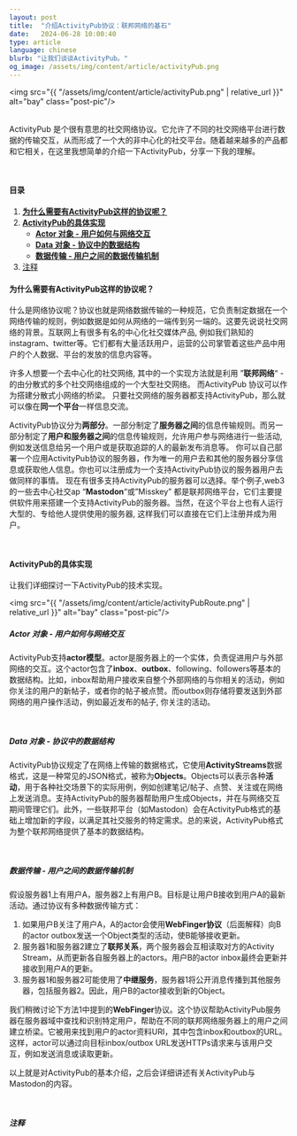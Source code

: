 ```yaml
---
layout: post
title:  "介绍ActivityPub协议：联邦网络的基石"
date:   2024-06-28 10:00:40
type: article
language: chinese
blurb: "让我们谈谈ActivityPub。"
og_image: /assets/img/content/article/activityPub.png
---
```


<img src="{{ "/assets/img/content/article/activityPub.png" | relative_url }}" alt="bay" class="post-pic"/>
<br />
<br />

ActivityPub 是个很有意思的社交网络协议。它允许了不同的社交网络平台进行数据的传输交互，从而形成了一个大的非中心化的社交平台。随着越来越多的产品都和它相关，在这里我想简单的介绍一下ActivityPub，分享一下我的理解。

<br />

#### 目录
1. [**为什么需要有ActivityPub这样的协议呢？**](#为什么需要有activitypub这样的协议呢？)
2. [**ActivityPub的具体实现**](#activitypub的具体实现)
    * [**Actor 对象 - 用户如何与网络交互**](#actor-对象---用户如何与网络交互)
    * [**Data 对象 - 协议中的数据结构**](#data-对象---协议中的数据结构)
    * [**数据传输 - 用户之间的数据传输机制**](#数据传输---用户之间的数据传输机制)
3. [注释](#注释)

#### **为什么需要有ActivityPub这样的协议呢？**

什么是网络协议呢？协议也就是网络数据传输的一种规范，它负责制定数据在一个网络传输的规则，例如数据是如何从网络的一端传到另一端的。这要先说说社交网络的背景。互联网上有很多有名的中心化社交媒体产品, 例如我们熟知的instagram、twitter等。它们都有大量活跃用户，运营的公司掌管着这些产品中用户的个人数据、平台的发放的信息内容等。

许多人想要一个去中心化的社交网络, 其中的一个实现方法就是利用 ”**联邦网络**“ - 的由分散式的多个社交网络组成的一个大型社交网络。 而ActivityPub 协议可以作为搭建分散式小网络的桥梁。 只要社交网络的服务器都支持ActivityPub，那么就可以像在**同一个平台**一样信息交流。

ActivityPub协议分为**两部分**。一部分制定了**服务器之间**的信息传输规则。而另一部分制定了**用户和服务器之间**的信息传输规则，允许用户参与网络进行一些活动, 例如发送信息给另一个用户或是获取追踪的人的最新发布消息等。 你可以自己部署一个应用ActivityPub协议的服务器，作为唯一的用户去和其他的服务器分享信息或获取他人信息。你也可以注册成为一个支持ActivityPub协议的服务器用户去做同样的事情。 现在有很多支持ActivityPub的服务器可以选择。举个例子,web3的一些去中心社交ap “**Mastodon**“或”Misskey” 都是联邦网络平台，它们主要提供软件用来搭建一个支持ActivityPub的服务器。当然，在这个平台上也有人运行大型的、专给他人提供使用的服务器, 这样我们可以直接在它们上注册并成为用户。

<br />

#### **ActivityPub的具体实现**

让我们详细探讨一下ActivityPub的技术实现。

<img src="{{ "/assets/img/content/article/activityPubRoute.png" | relative_url }}" alt="bay" class="post-pic"/>
<br />

##### **Actor 对象 - 用户如何与网络交互**

ActivityPub支持**actor模型**。actor是服务器上的一个实体，负责促进用户与外部网络的交互。这个actor包含了**inbox**、**outbox**、following、followers等基本的数据结构。比如，inbox帮助用户接收来自整个外部网络的与你相关的活动，例如你关注的用户的新帖子，或者你的帖子被点赞。而outbox则存储将要发送到外部网络的用户操作活动，例如最近发布的帖子, 你关注的活动。

<br />

##### **Data 对象 - 协议中的数据结构**

ActivityPub协议规定了在网络上传输的数据格式，它使用**ActivityStreams**数据格式，这是一种常见的JSON格式，被称为**Objects**。Objects可以表示各种**活动**，用于各种社交场景下的实际用例，例如创建笔记/帖子、点赞、关注或在网络上发送消息。支持ActivityPub的服务器帮助用户生成Objects，并在与网络交互期间管理它们。此外，一些联邦平台（如Mastodon）会在ActivityPub格式的基础上增加新的字段，以满足其社交服务的特定需求。总的来说，ActivityPub格式为整个联邦网络提供了基本的数据结构。

<br />

##### **数据传输 - 用户之间的数据传输机制**

假设服务器1上有用户A，服务器2上有用户B。目标是让用户B接收到用户A的最新活动。通过协议有多种数据传输方式：

1. 如果用户B关注了用户A，A的actor会使用**WebFinger协议**（后面解释）向B的actor outbox发送一个Object类型的活动，使B能够接收更新。
2. 服务器1和服务器2建立了**联邦关系**，两个服务器会互相读取对方的Activity Stream，从而更新各自服务器上的actors。用户B的actor inbox最终会更新并接收到用户A的更新。
3. 服务器1和服务器2可能使用了**中继服务**，服务器1将公开消息传播到其他服务器，包括服务器2。因此，用户B的actor接收到新的Object。

我们稍微讨论下方法1中提到的**WebFinger**协议。这个协议帮助ActivityPub服务器在服务器域中查找和识别特定用户，帮助在不同的联邦网络服务器上的用户之间建立桥梁。它被用来找到用户的actor资料URI，其中包含inbox和outbox的URL。这样，actor可以通过向目标inbox/outbox URL发送HTTPs请求来与该用户交互，例如发送消息或读取更新。

以上就是对ActivityPub的基本介绍，之后会详细讲述有关ActivityPub与Mastodon的内容。

<br />

##### 注释

[^1]: 这是一个注释！
